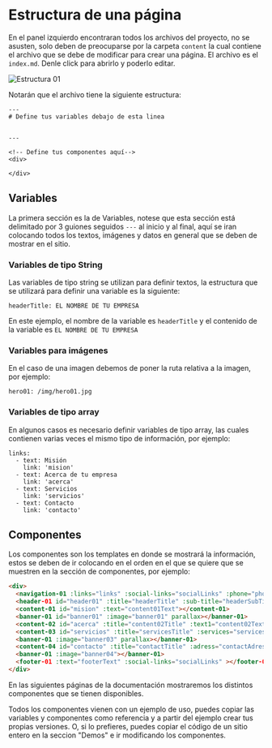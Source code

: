 # Estructura de una página

En el panel izquierdo encontraran todos los archivos del proyecto, no se asusten, solo deben de preocuparse por la carpeta `content` la cual contiene el archivo que se debe de modificar para crear una página. El archivo es el `index.md`. Denle click para abrirlo y poderlo editar.

![Estructura 01](~@assets/estructure-01.png "Estructura 01")

Notarán que el archivo tiene la siguiente estructura:

```
---
# Define tus variables debajo de esta linea


---

<!-- Define tus componentes aquí-->
<div>

</div>
```

## Variables

La primera sección es la de Variables, notese que esta sección está delimitado por 3 guiones seguidos `---` al inicio y al final, aquí se iran colocando todos los textos, imágenes y datos en general que se deben de mostrar en el sitio.

### Variables de tipo String

Las variables de tipo string se utilizan para definir textos, la estructura que se utilizará para definir una variable es la siguiente:

```
headerTitle: EL NOMBRE DE TU EMPRESA
```

En este ejemplo, el nombre de la variable es `headerTitle` y el contenido de la variable es `EL NOMBRE DE TU EMPRESA`

### Variables para imágenes

En el caso de una imagen debemos de poner la ruta relativa a la imagen, por ejemplo:

```
hero01: /img/hero01.jpg
```

### Variables de tipo array

En algunos casos es necesario definir variables de tipo array, las cuales contienen varias veces el mismo tipo de información, por ejemplo:

```
links:
  - text: Misión
    link: 'mision'
  - text: Acerca de tu empresa
    link: 'acerca'
  - text: Servicios
    link: 'servicios'
  - text: Contacto
    link: 'contacto'
```

## Componentes

Los componentes son los templates en donde se mostrará la información, estos se deben de ir colocando en el orden en el que se quiere que se muestren en la sección de componentes, por ejemplo:

``` html
<div>
  <navigation-01 :links="links" :social-links="socialLinks" :phone="phone"></navigation-01>
  <header-01 id="header01" :title="headerTitle" :sub-title="headerSubTitle" :image="hero01" parallax></header-01>
  <content-01 id="mision" :text="content01Text"></content-01>
  <banner-01 id="banner01" :image="banner01" parallax></banner-01>
  <content-02 id="acerca" :title="content02Title" :text1="content02Text1" :text2="content02Text2" ></content-02>
  <content-03 id="servicios" :title="servicesTitle" :services="services" :image="banner02" parallax></content-03>
  <banner-01 :image="banner03" parallax></banner-01>
  <content-04 id="contacto" :title="contactTitle" :adress="contactAdress" :mail="contactMail" :tel="contactTel" ></content-04>
  <banner-01 :image="banner04"></banner-01>
  <footer-01 :text="footerText" :social-links="socialLinks" ></footer-01>
</div>
```

En las siguientes páginas de la documentación mostraremos los distintos componentes que se tienen disponibles.

Todos los componentes vienen con un ejemplo de uso, puedes copiar las variables y componentes como referencia y a partir del ejemplo crear tus propias versiones. O, si lo prefieres, puedes copiar el código de un sitio entero en la seccion "Demos" e ir modificando los componentes. 